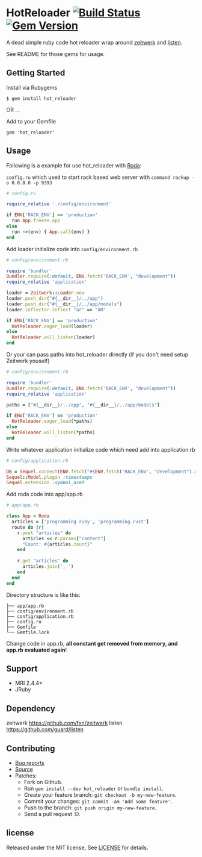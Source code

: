 # HotReloader [![Build Status](https://travis-ci.com/zw963/hot_reloader.svg?branch=master)](https://travis-ci.com/zw963/hot_reloader) [![Gem Version](https://badge.fury.io/rb/hot_reloader.svg)](http://badge.fury.io/rb/hot_reloader)

A dead simple ruby code hot reloader wrap around [zeitwerk](https://github.com/fxn/zeitwerk) and [listen](https://github.com/guard/listen).

See README for those gems for usage.

## Getting Started

Install via Rubygems

    $ gem install hot_reloader

OR ...

Add to your Gemfile

    gem 'hot_reloader'

## Usage

Following is a example for use hot_reloader with [Roda](https://github.com/jeremyevans/roda):

`config.ru` which used to start rack based web server with `command rackup -o 0.0.0.0 -p 9393`

```rb
# config.ru

require_relative './config/environment'

if ENV['RACK_ENV'] == 'production'
  run App.freeze.app
else
  run ->(env) { App.call(env) }
end
```

Add loader initialize code into `config/environment.rb`


```rb
# config/environment.rb

require 'bundler'
Bundler.require(:default, ENV.fetch('RACK_ENV', "development"))
require_relative 'application'

loader = Zeitwerk::Loader.new
loader.push_dir("#{__dir__}/../app")
loader.push_dir("#{__dir__}/../app/models")
loader.inflector.inflect "ar" => "AR"

if ENV['RACK_ENV'] == 'production'
  HotReloader.eager_load(loader)
else
  HotReloader.will_listen(loader)
end
```

Or your can pass paths into hot_reloader directly (if you don't need setup Zeitwerk youself)


```rb
# config/environment.rb

require 'bundler'
Bundler.require(:default, ENV.fetch('RACK_ENV', "development"))
require_relative 'application'

paths = ["#{__dir__}/../app", "#{__dir__}/../app/models"]

if ENV['RACK_ENV'] == 'production'
  HotReloader.eager_load(*paths)
else
  HotReloader.will_listen(*paths)
end
```

Write whatever application initialize code which need add into application.rb

```rb
# config/application.rb

DB = Sequel.connect(ENV.fetch("#{ENV.fetch('RACK_ENV', "development").upcase}_DATABASE_URL"), timeout: 10000)
Sequel::Model.plugin :timestamps
Sequel.extension :symbol_aref
```

Add roda code into app/app.rb

```rb
# app/app.rb

class App < Roda
  articles = ['programming ruby', 'programming rust']
  route do |r|
    r.post "articles" do
      articles << r.params["content"]
      "Count: #{articles.count}"
    end
	
	r.get "articles" do
      articles.join(', ')
    end
  end
end
```

Directory structure is like this:

```
├── app/app.rb
├── config/environment.rb
├── config/application.rb
├── config.ru
├── Gemfile
└── Gemfile.lock
```

Change code in app.rb, **all constant get removed from memory, and app.rb evaluated again**!

## Support

  * MRI 2.4.4+
  * JRuby

## Dependency

zeitwerk https://github.com/fxn/zeitwerk
listen https://github.com/guard/listen

## Contributing

  * [Bug reports](https://github.com/zw963/hot_reloader/issues)
  * [Source](https://github.com/zw963/hot_reloader)
  * Patches:
    * Fork on Github.
    * Run `gem install --dev hot_reloader` or `bundle install`.
    * Create your feature branch: `git checkout -b my-new-feature`.
    * Commit your changes: `git commit -am 'Add some feature'`.
    * Push to the branch: `git push origin my-new-feature`.
    * Send a pull request :D.

## license

Released under the MIT license, See [LICENSE](https://github.com/zw963/hot_reloader/blob/master/LICENSE) for details.
